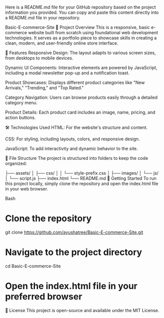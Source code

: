 Here is a README.md file for your GitHub repository based on the project information you provided. You can copy and paste this content directly into a README.md file in your repository.

Basic-E-commerce-Site
🌟 Project Overview
This is a responsive, basic e-commerce website built from scratch using foundational web development technologies. It serves as a portfolio piece to showcase skills in creating a clean, modern, and user-friendly online store interface.

🚀 Features
Responsive Design: The layout adapts to various screen sizes, from desktops to mobile devices.

Dynamic UI Components: Interactive elements are powered by JavaScript, including a modal newsletter pop-up and a notification toast.

Product Showcases: Displays different product categories like "New Arrivals," "Trending," and "Top Rated."

Category Navigation: Users can browse products easily through a detailed category menu.

Product Details: Each product card includes an image, name, pricing, and action buttons.

🛠️ Technologies Used
HTML: For the website's structure and content.

CSS: For styling, including layouts, colors, and responsive design.

JavaScript: To add interactivity and dynamic behavior to the site.

📁 File Structure
The project is structured into folders to keep the code organized:

├── assets/
│   ├── css/
│   │   └── style-prefix.css
│   ├── images/
│   └── js/
│       └── script.js
├── index.html
└── README.md
🎯 Getting Started
To run this project locally, simply clone the repository and open the index.html file in your web browser.

Bash

# Clone the repository
git clone https://github.com/ayushatree/Basic-E-commerce-Site.git

# Navigate to the project directory
cd Basic-E-commerce-Site

# Open the index.html file in your preferred browser
📜 License
This project is open-source and available under the MIT License.
